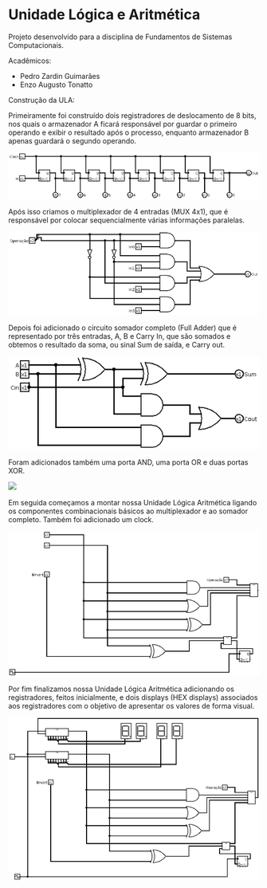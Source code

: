 # Unidade Lógica e Aritmética

Projeto desenvolvido para a disciplina de Fundamentos de Sistemas Computacionais.

Acadêmicos:

- Pedro Zardin Guimarães
- Enzo Augusto Tonatto


Construção da ULA:

Primeiramente foi construído dois registradores de deslocamento de 8 bits, nos quais o armazenador A ficará responsável por guardar o primeiro operando e exibir o resultado após o processo, enquanto armazenador B apenas guardará o segundo operando.  

<img src="/img/Registrador.png"><img>

Após isso criamos o multiplexador de 4 entradas (MUX 4x1), que é responsável por colocar sequencialmente várias informações paralelas. 

<img src="/img/Multiplexador.png"><img>

Depois foi adicionado o circuito somador completo (Full Adder) que é representado por três entradas, A, B e Carry In, que são somados e obtemos o resultado da soma, ou sinal Sum de saída, e Carry out. 

<img src="/img/Full Adder.png"><img>

Foram adicionados também uma porta AND, uma porta OR e duas portas XOR. 

<img src="/img/Componentes Combinacionais Básicos.png"><img>

Em seguida começamos a montar nossa Unidade Lógica Aritmética ligando os componentes combinacionais básicos ao multiplexador e ao somador completo. Também foi adicionado um clock. 

<img src="/img/Adição de Multiplexador, Full Adder e Flip Flop tipo D.png"><img>

Por fim finalizamos nossa Unidade Lógica Aritmética adicionando os registradores, feitos inicialmente, e dois displays (HEX displays) associados aos registradores com o objetivo de apresentar os valores de forma visual.  

<img src="/img/Adição de Registradores e Displays.png"><img> 
